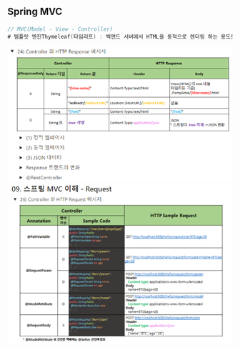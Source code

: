 ## Spring MVC

```java
// MVC(Model - View - Controller)
# 템플릿 엔진Thymeleaf(타임리프) : 백앤드 서버에서 HTML을 동적으로 렌더링 하는 용도로 사용. SSR 방식.
```

<img src="./src/main/resources/static/images/table.png">
<img src="./src/main/resources/static/images/table2.png">
